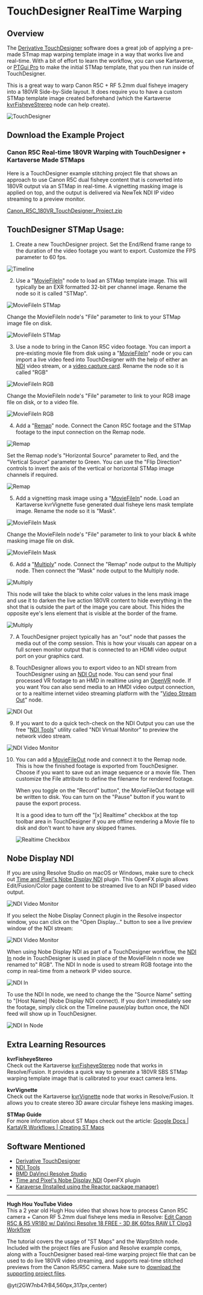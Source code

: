 # TouchDesigner RealTime Warping

## Overview

The [Derivative TouchDesigner](https://derivative.ca/download) software does a great job of applying a pre-made STmap map warping template image in a way that works live and real-time. With a bit of effort to learn the workflow, you can use Kartaverse, or [PTGui Pro](https://ptgui.com/) to make the initial STMap template, that you then run inside of TouchDesigner.

This is a great way to warp Canon R5C + RF 5.2mm dual fisheye imagery into a 180VR Side-by-Side layout. It does require you to have a custom STMap template image created beforehand (which the Kartaverse [kvrFisheyeStrereo](kvrFisheyeStereo) node can help create).

![TouchDesigner](Images/TouchDesigner_STmaps.png)

## Download the Example Project

### Canon R5C Real-time 180VR Warping with TouchDesigner + Kartaverse Made STMaps

Here is a TouchDesigner example stitching project file that shows an approach to use Canon R5C dual fisheye content that is converted into 180VR output via an STMap in real-time. A vignetting masking image is applied on top, and the output is delivered via NewTek NDI IP video streaming to a preview monitor.

[Canon_R5C_180VR_TouchDesigner_Project.zip](https://www.icloud.com/iclouddrive/015JOnhBstFpe_MoFxNsJmBhw#Canon%5FR5C%5F180VR%5FTouchDesigner%5FProject)

## TouchDesigner STMap Usage: 

1. Create a new TouchDesigner project. Set the End/Rend frame range to the duration of the video footage you want to export. Customize the FPS parameter to 60 fps.

![Timeline](Images/TouchDesigner_Timeline.png)

2. Use a "[MovieFileIn](https://docs.derivative.ca/Movie_File_In_TOP)" node to load an STMap template image. This will typically be an EXR formatted 32-bit per channel image. Rename the node so it is called "STMap".

![MovieFileIn STMap](Images/TouchDesigner_MovieFileIn_STMap_Node.png)

Change the MovieFileIn node's "File" parameter to link to your STMap image file on disk.

![MovieFileIn STMap](Images/TouchDesigner_MovieFileIn_STMap.png)

3. Use a node to bring in the Canon R5C video footage. You can import a pre-existing movie file from disk using a "[MovieFileIn](https://docs.derivative.ca/Movie_File_In_TOP)" node or you can import a live video feed into TouchDesigner with the help of either an [NDI](https://docs.derivative.ca/NDI) video stream, or a [video capture card](https://docs.derivative.ca/Video_Device_In_TOP). Rename the node so it is called "RGB"

![MovieFileIn RGB](Images/TouchDesigner_MovieFileIn_RGB_Node.png)

Change the MovieFileIn node's "File" parameter to link to your RGB image file on disk, or to a video file.

![MovieFileIn RGB](Images/TouchDesigner_MovieFileIn_RGB.png)

4. Add a "[Remap](https://docs.derivative.ca/Remap_TOP)" node. Connect the Canon R5C footage and the STMap footage to the input connection on the Remap node.

![Remap](Images/TouchDesigner_Remap_Node.png)

Set the Remap node's "Horizontal Source" parameter to Red, and the "Vertical Source" parameter to Green. You can use the "Flip Direction" controls to invert the axis of the vertical or horizontal STMap image channels if required.

![Remap](Images/TouchDesigner_Remap.png)

5. Add a vignetting mask image using a  "[MovieFileIn](https://docs.derivative.ca/Movie_File_In_TOP)" node. Load an Kartaverse kvrVignette fuse generated dual fisheye lens mask template image. Rename the node so it is "Mask".

![MovieFileIn Mask](Images/TouchDesigner_MovieFileIn_Mask_Node.png)

Change the MovieFileIn node's "File" parameter to link to your black & white masking image file on disk.

![MovieFileIn Mask](Images/TouchDesigner_MovieFileIn_Mask.png)

6. Add a "[Multiply](https://docs.derivative.ca/Remap_TOP)" node. Connect the "Remap" node output to the Multiply node. Then connect the "Mask" node output to the Multiply node.

![Multiply](Images/TouchDesigner_Multiply_Node.png)

This node will take the black to white color values in the lens mask image and use it to darken the live action 180VR content to hide everything in the shot that is outside the part of the image you care about. This hides the opposite eye's lens element that is visible at the border of the frame.

![Multiply](Images/TouchDesigner_Multiply.png)

7. A TouchDesigner project typically has an "out" node that passes the media out of the comp session. This is how your visuals can appear on a full screen monitor output that is connected to an HDMI video output port on your graphics card.

8. TouchDesigner allows you to export video to an NDI stream from TouchDesigner using an [NDI Out](https://docs.derivative.ca/NDI_Out_TOP) node. You can send your final processed VR footage to an HMD in realtime using an [OpenVR](https://docs.derivative.ca/OpenVR_TOP) node. If you want You can also send media to an HMDI video output connection, or to a realtime internet video streaming platform with the "[Video Stream Out](https://docs.derivative.ca/Video_Stream_Out_TOP)" node.

![NDI Out](Images/TouchDesigner_NDI_Out.png)

9. If you want to do a quick tech-check on the NDI Output you can use the free "[NDI Tools](https://ndi.video/tools/)" utility called "NDI Virtual Monitor" to preview the network video stream.

![NDI Video Monitor](Images/TouchDesigner_NDI_Video_Monitor.png)

10. You can add a [MovieFileOut](https://docs.derivative.ca/Movie_File_Out_TOP) node and connect it to the Remap node. This is how the finished footage is exported from TouchDesigner. Choose if you want to save out an image sequence or a movie file. Then customize the File attribute to define the filename for rendered footage.

	When you toggle on the "Record" button", the MovieFileOut footage will be written to disk. You can turn on the "Pause" button if you want to pause the export process.

	It is a good idea to turn off the "[x] Realtime" checkbox at the top toolbar area in TouchDesigner if you are offline rendering a Movie file to disk and don't want to have any skipped frames.

	![Realtime Checkbox](Images/TouchDesigner_Realtime_Checkbox.png)

## Nobe Display NDI

If you are using Resolve Studio on macOS or Windows, make sure to check out [Time and Pixel's Nobe Display NDI](https://timeinpixels.com/nobe-display/) plugin. This OpenFX plugin allows Edit/Fusion/Color page content to be streamed live to an NDI IP based video output.

![NDI Video Monitor](Images/TouchDesigner_NDI_Resolve_Nobe_NDI.png)

If you select the Nobe Display Connect plugin in the Resolve inspector window, you can click on the "Open Display..." button to see a live preview window of the NDI stream:

![NDI Video Monitor](Images/TouchDesigner_NDI_Resolve_Nobe_NDI_Viewer.png)

When using Nobe Display NDI as part of a TouchDesigner workflow, the [NDI In](https://docs.derivative.ca/NDI_In_TOP) node in TouchDesigner is used in place of the MovieFileIn n node we renamed to" RGB". The NDI In node is used to stream RGB footage into the comp in real-time from a network IP video source.

![NDI In](Images/TouchDesigner_NDI_In_Nobe.png)

To use the NDI In node, we need to change the the "Source Name" setting to "[Host Name] (Nobe Display NDI connect). If you don't immediately see the footage, simply click on the Timeline pause/play button once, the NDI feed will show up in TouchDesigner.
 
![NDI In Node](Images/TouchDesigner_NDI_In_Nobe_Node.png)

## Extra Learning Resources

**kvrFisheyeStereo**  
Check out the Kartaverse [kvrFisheyeStereo](kvrFisheyeStereo) node that works in Resolve/Fusion. It provides a quick way to generate a 180VR SBS STMap warping template image that is calibrated to your exact camera lens.

**kvrVignette**  
Check out the Kartaverse [kvrVignette](fuses?id=kvrvignette) node that works in Resolve/Fusion. It allows you to create stereo 3D aware circular fisheye lens masking images.

**STMap Guide**  
For more information about ST Maps check out the article: [Google Docs | KartaVR Workflows | Creating ST Maps](https://docs.google.com/document/d/1lQ-wc9ucLJqj-HL7iKMNWA71klV5O1fk2-JicRB6gDY/edit?usp=sharing)


## Software Mentioned

- [Derivative TouchDesigner](https://derivative.ca/download)
- [NDI Tools](https://ndi.video/tools/)
- [BMD DaVinci Resolve Studio](https://www.blackmagicdesign.com/products/davinciresolve/studio)
- [Time and Pixel's Nobe Display NDI](https://timeinpixels.com/nobe-display/) OpenFX plugin
- [Karaverse (Installed using the Reactor package manager)](https://kartaverse.github.io/Reactor-Docs/#/reactor)

---

**Hugh Hou YouTube Video**  
This a 2 year old Hugh Hou video that shows how to process Canon R5C camera + Canon RF 5.2mm dual fisheye lens media in Resolve:
[Edit Canon R5C & R5 VR180 w/ DaVinci Resolve 18 FREE - 3D 8K 60fps RAW LT Clog3 Workflow](https://www.youtube.com/watch?v=2GW7nb47rB4)

The tutorial covers the usage of "ST Maps" and the WarpStitch node. Included with the project files are Fusion and Resolve example comps, along with a TouchDesigner based real-time warping project file that can be used to do live 180VR video streaming, and supports real-time stitched previews from the Canon R5/R5C camera. Make sure to [download the supporting project files](https://drive.google.com/file/d/1H-owMeadqekZ42BgmqeaPHr9Ry2cHFP8/view).

@yt(2GW7nb47rB4,560px,317px,center)


